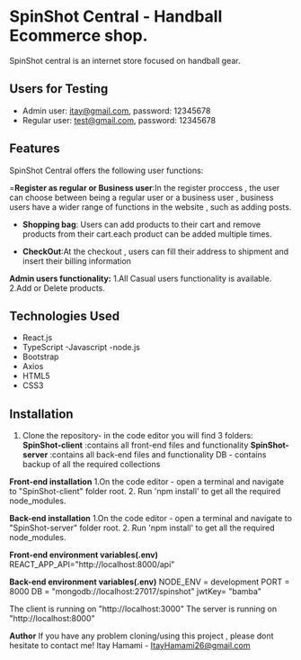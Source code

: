 # SpinShot Central - Handball Ecommerce shop.

SpinShot central is an internet store focused on handball gear.

## Users for Testing

- Admin user: itay@gmail.com, password: 12345678
- Regular user: test@gmail.com, password: 12345678

## Features

SpinShot Central offers the following user functions:

=**Register as regular or Business user**:In the register proccess , the user can choose between being a regular user or a business user , business users have a wider range of functions in the website , such as adding posts.

- **Shopping bag**: Users can add products to their cart and remove products from their cart.each product can be added multiple times.

- **CheckOut**:At the checkout , users can fill their address to shipment and insert their billing information 




**Admin users functionality:**
1.All Casual users functionality is available.
2.Add or Delete products.


## Technologies Used

- React.js
- TypeScript
-Javascript
-node.js
- Bootstrap
- Axios
- HTML5
- CSS3

## Installation

1. Clone the repository- in the code editor you will find 3 folders:
**SpinShot-client** :contains all front-end files and functionality
**SpinShot-server** :contains all back-end files and functionality
DB - contains backup of all the required collections

**Front-end installation**
1.On the code editor - open a terminal and navigate to "SpinShot-client" folder root.
2. Run 'npm install' to get all the required node_modules.

**Back-end installation**
1.On the code editor - open a terminal and navigate to "SpinShot-server" folder root.
2. Run 'npm install' to get all the required node_modules.



**Front-end environment variables(.env)**
REACT_APP_API="http://localhost:8000/api"

**Back-end environment variables(.env)**
NODE_ENV = development
PORT = 8000
DB  = "mongodb://localhost:27017/spinshot"
jwtKey= "bamba"

The client is running on "http://localhost:3000"
The server is running on "http://localhost:8000"

**Author**
If you have any problem cloning/using this project , please dont hesitate to contact me! 
Itay Hamami - ItayHamami26@gmail.com

